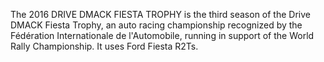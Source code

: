 The 2016 DRIVE DMACK FIESTA TROPHY is the third season of the Drive DMACK Fiesta Trophy, an auto racing championship recognized by the Fédération Internationale de l'Automobile, running in support of the World Rally Championship. It uses Ford Fiesta R2Ts.
